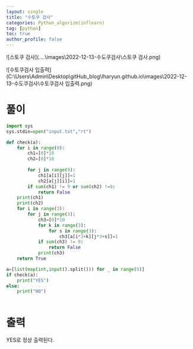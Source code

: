 ```yaml
---
layout: single
title: "수토쿠 검사"
categories: Python_algorizm(inflearn)
tag: [python]
toc: true
author_profile: false
---
```


![스토쿠 검사](..\..\images\2022-12-13-수도쿠검사\스토쿠 검사.png)

![수토쿠검사 입출력](C:\Users\Admin\Desktop\gitHub_blog\lharyun.github.io\images\2022-12-13-수도쿠검사\수토쿠검사 입출력.png)

# 풀이

```python
import sys
sys.stdin=open("input.txt","rt")

def check(a):
    for i in range(9):
        ch1=[0]*10
        ch2=[0]*10
        
        for j in range(9):
            ch1[a[i][j]]=1
            ch2[a[j][i]]=1
        if sum(ch1) != 9 or sum(ch2) !=9:
            return False
    print(ch1)
    print(ch2)
    for i in range(3):
        for j in range(3):
            ch3=[0]*10
            for k in range(3):
                for s in range(3):
                    ch3[a[i*3+k][j*3+s]]=1
            if sum(ch3) != 9:
                return False
            print(ch3)
    return True

a=[list(map(int,input().split())) for _ in range(9)]
if check(a):
    print("YES")
else:
    print("NO")



```

# 출력

YES로 정상 출력된다.
